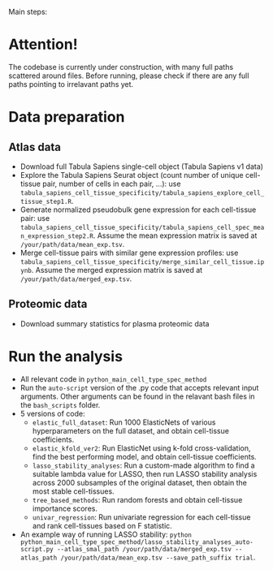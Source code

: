 Main steps:

# Attention!
The codebase is currently under construction, with many full paths scattered around files. Before running, please check if there are any full paths pointing to irrelavant paths yet.

# Data preparation
## Atlas data
* Download full Tabula Sapiens single-cell object (Tabula Sapiens v1 data)
* Explore the Tabula Sapiens Seurat object (count number of unique cell-tissue pair, number of cells in each pair, ...): use `tabula_sapiens_cell_tissue_specificity/tabula_sapiens_explore_cell_tissue_step1.R`.
* Generate normalized pseudobulk gene expression for each cell-tissue pair: use `tabula_sapiens_cell_tissue_specificity/tabula_sapiens_cell_spec_mean_expression_step2.R`. Assume the mean expression matrix is saved at `/your/path/data/mean_exp.tsv`.
* Merge cell-tissue pairs with similar gene expression profiles: use `tabula_sapiens_cell_tissue_specificity/merge_similar_cell_tissue.ipynb`. Assume the merged expression matrix is saved at `/your/path/data/merged_exp.tsv`.

## Proteomic data
* Download summary statistics for plasma proteomic data


# Run the analysis
* All relevant code in `python_main_cell_type_spec_method`
* Run the `auto-script` version of the .py code that accepts relevant input arguments. Other arguments can be found in the relavant bash files in the `bash_scripts` folder.
* 5 versions of code:
    * `elastic_full_dataset`: Run 1000 ElasticNets of various hyperparameters on the full dataset, and obtain cell-tissue coefficients.
    * `elastic_kfold_ver2`: Run ElasticNet using k-fold cross-validation, find the best performing model, and obtain cell-tissue coefficients.
    * `lasso_stability_analyses`: Run a custom-made algorithm to find a suitable lambda value for LASSO, then run LASSO stability analysis across 2000 subsamples of the original dataset, then obtain the most stable cell-tissues.
    * `tree_based_methods`: Run random forests and obtain cell-tissue importance scores.
    * `univar_regression`: Run univariate regression for each cell-tissue and rank cell-tissues based on F statistic.
* An example way of running LASSO stability: `python python_main_cell_type_spec_method/lasso_stability_analyses_auto-script.py --atlas_smal_path /your/path/data/merged_exp.tsv --atlas_path /your/path/data/mean_exp.tsv --save_path_suffix trial`.
